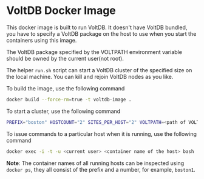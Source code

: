 VoltDB Docker Image
===============

This docker image is built to run VoltDB. It doesn't have VoltDB bundled, you
have to specify a VoltDB package on the host to use when you start the
containers using this image.

The VoltDB package specified by the VOLTPATH environment variable should be
owned by the current user(not root).

The helper `run.sh` script can start a VoltDB cluster of the specified size on
the local machine. You can kill and rejoin VoltDB nodes as you like.

To build the image, use the following command
```bash
docker build --force-rm=true -t voltdb-image .
```

To start a cluster, use the following command
```bash
PREFIX="boston" HOSTCOUNT="2" SITES_PER_HOST="2" VOLTPATH=<path of VOLTDB package> ./run.sh start
```

To issue commands to a particular host when it is running, use the following command
```bash
docker exec -i -t -u <current user> <container name of the host> bash
```
**Note**: The container names of all running hosts can be inspected using `docker ps`, they all
consist of the prefix and a number, for example, `boston1`.
